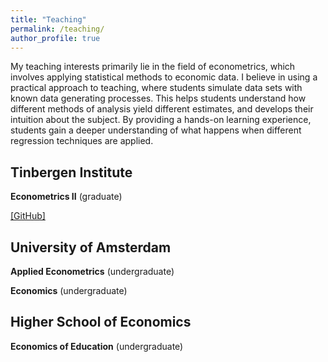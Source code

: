 ```yaml
---
title: "Teaching"
permalink: /teaching/
author_profile: true
---
```


My teaching interests primarily lie in the field of econometrics, which involves applying statistical methods to economic data. I believe in using a practical approach to teaching, where students simulate data sets with known data generating processes. This helps students understand how different methods of analysis yield different estimates, and develops their intuition about the subject. By providing a hands-on learning experience, students gain a deeper understanding of what happens when different regression techniques are applied.

## Tinbergen Institute

**Econometrics II** (graduate)

[[GitHub]](https://github.com/stnavdeev/econometrics)

## University of Amsterdam

**Applied Econometrics** (undergraduate)

**Economics** (undergraduate)

## Higher School of Economics

**Economics of Education** (undergraduate)
